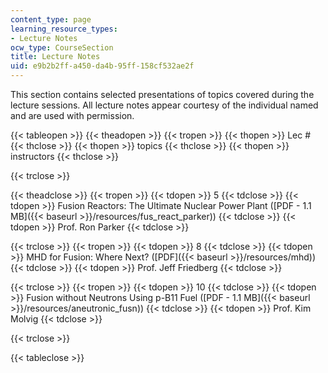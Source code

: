 ```yaml
---
content_type: page
learning_resource_types:
- Lecture Notes
ocw_type: CourseSection
title: Lecture Notes
uid: e9b2b2ff-a450-da4b-95ff-158cf532ae2f
---
```


This section contains selected presentations of topics covered during the lecture sessions. All lecture notes appear courtesy of the individual named and are used with permission.

{{< tableopen >}}
{{< theadopen >}}
{{< tropen >}}
{{< thopen >}}
Lec #
{{< thclose >}}
{{< thopen >}}
topics
{{< thclose >}}
{{< thopen >}}
instructors
{{< thclose >}}

{{< trclose >}}

{{< theadclose >}}
{{< tropen >}}
{{< tdopen >}}
5
{{< tdclose >}}
{{< tdopen >}}
Fusion Reactors: The Ultimate Nuclear Power Plant ([PDF - 1.1 MB]({{< baseurl >}}/resources/fus_react_parker))
{{< tdclose >}}
{{< tdopen >}}
Prof. Ron Parker
{{< tdclose >}}

{{< trclose >}}
{{< tropen >}}
{{< tdopen >}}
8
{{< tdclose >}}
{{< tdopen >}}
MHD for Fusion: Where Next? ([PDF]({{< baseurl >}}/resources/mhd))
{{< tdclose >}}
{{< tdopen >}}
Prof. Jeff Friedberg
{{< tdclose >}}

{{< trclose >}}
{{< tropen >}}
{{< tdopen >}}
10
{{< tdclose >}}
{{< tdopen >}}
Fusion without Neutrons Using p-B11 Fuel ([PDF - 1.1 MB]({{< baseurl >}}/resources/aneutronic_fusn))
{{< tdclose >}}
{{< tdopen >}}
Prof. Kim Molvig
{{< tdclose >}}

{{< trclose >}}

{{< tableclose >}}